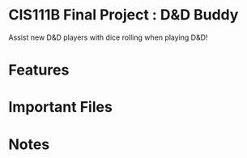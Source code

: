 # CIS111B Final Project : D&D Buddy
Assist new D&D players with dice rolling when playing D&D!

# Features


# Important Files

# Notes
